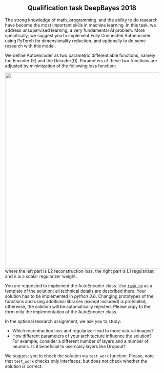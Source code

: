 <h2 align="center">Qualification task DeepBayes 2018</h2> 

The strong knowledge of math, programming, and the ability to do research have become the most important skills in machine learning. 
In this task, we address unsupervised learning, a very fundamental AI problem. 
More specifically, we suggest you to implement Fully Connected Autoencoder using PyTorch for dimensionality reduction, and optionally to do some research with this model. 

We define Autoencoder as two parametric differentiable functions, namely the Encoder (E) and the Decoder(D). Parameters of these two functions are adjusted by minimization of the following loss function:
<center>
  <div>
    <img src="https://bayesgroup.github.io/deepbayes-school/2018/description/pics/eq.png" align="middle" width="640"> 
  </div>
</center>
where the left part is L2 reconstruction loss, the right part is L1 regularizer, and λ is a scalar regularizer weight.  

You are requested to implement the AutoEncoder class. 
Use [ ```task.py```](https://bayesgroup.github.io/deepbayes-school/2018/task.py) as a template of the solution; all technical details are described there. 
Your solution has to be implemented in _python 3.6_.
Changing prototypes of the functions and using additional libraries (except included) is prohibited, otherwise, the solution will be automatically rejected.
Please copy to the form only the implementation of the AutoEncoder class.

In the optional research assignment, we ask you to study:

- Which recontraction loss and regularizer lead to more natural images?
- How different parameters of your architecture influence the solution? For example, consider a different number of layers and a number of neurons. Is it beneficial to use noisy layers like Dropout?

We suggest you to check the solution via ```test_work``` function. 
Please, note that ```test_work``` checks only interfaces, but does not check whether the solution is correct.
